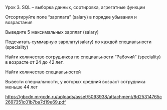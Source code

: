 Урок 3. SQL – выборка данных, сортировка, агрегатные функции

Отсортируйте поле “зарплата” (salary) в порядке убывания и возрастания

Выведите 5 максимальных зарплат (salary)

Подсчитать суммарную зарплату(salary) по каждой специальности (speciality)

Найти количество сотрудников по специальности “Рабочий” (speciality) в возрасте от 24 до 42 лет.

Найти количество специальностей

Вывести специальности, у которых средний возраст сотрудника меньше 44 лет

https://gbcdn.mrgcdn.ru/uploads/asset/5093938/attachment/8d25314765c2697351c01b7ba7d19e69.pdf
